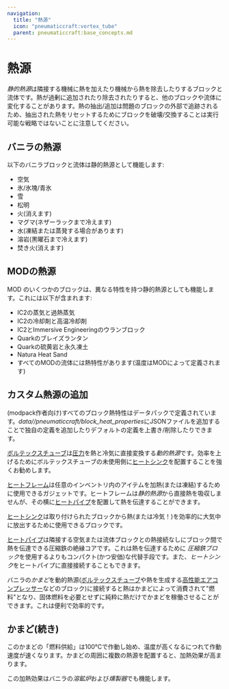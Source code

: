 ```yaml
---
navigation:
  title: "熱源"
  icon: "pneumaticcraft:vortex_tube"
  parent: pneumaticcraft:base_concepts.md
---
```


# 熱源

*静的熱源*は隣接する機械に熱を加えたり機械から熱を除去したりするブロックと流体です。熱が過剰に追加されたり除去されたりすると、他のブロックや流体に変化することがあります。熱の抽出/追加は問題のブロックの外部で追跡されるため、抽出された熱をリセットするためにブロックを破壊/交換することは実行可能な戦略ではないことに注意してください。

## バニラの熱源

以下のバニラブロックと流体は静的熱源として機能します: 
- 空気
- 氷/氷塊/青氷
- 雪
- 松明
- 火(消えます)
- マグマ(ネザーラックまで冷えます)
- 水(凍結または蒸発する場合があります)
- 溶岩(黒曜石まで冷えます)
- 焚き火(消えます)

## MODの熱源

MOD のいくつかのブロックは、異なる特性を持つ静的熱源としても機能します。これには以下が含まれます:
- IC2の蒸気と過熱蒸気
- IC2の冷却剤と高温冷却剤
- IC2とImmersive Engineeringのウランブロック
- Quarkのブレイズランタン
- Quarkの硫黄岩と永久凍土
- Natura Heat Sand
- すべてのMODの流体には熱特性があります(温度はMODによって定義されます)

## カスタム熱源の追加

(modpack作者向け)すべてのブロック熱特性はデータパックで定義されています。*data/<mod-id>/pneumaticcraft/block_heat_properties*にJSONファイルを追加することで独自の定義を追加したりデフォルトの定義を上書き/削除したりできます。

<ItemImage id="pneumaticcraft:vortex_tube" />

[ボルテックスチューブ](../vortex_tube.md)は[圧力](./pressure.md)を熱と冷気に直接変換する*動的熱源*です。効率を上げるためにボルテックスチューブの未使用側に[ヒートシンク](../heat_sink.md)を配置することを強くお勧めします。

<ItemImage id="pneumaticcraft:heat_frame" />

[ヒートフレーム](../heat_frame.md)は任意のインベントリ内のアイテムを加熱(または凍結)するために使用できるガジェットです。ヒートフレームは*静的熱源*から直接熱を吸収しませんが、その横に[ヒートパイプ](../heat_pipe.md)を配置して熱を伝達することができます。

<ItemImage id="pneumaticcraft:heat_sink" />

[ヒートシンク](../heat_sink.md)は取り付けられたブロックから熱(または冷気！)を効率的に大気中に放出するために使用できるブロックです。

<ItemImage id="pneumaticcraft:heat_pipe" />

[ヒートパイプ](../heat_pipe.md)は隣接する空気または流体ブロックとの熱接続なしにブロック間で熱を伝達できる圧縮鉄の絶縁コアです。これは熱を伝達するために *圧縮鉄ブロック*を使用するよりもコンパクト(かつ安価)な代替手段です。また、*ヒートシンク*をヒートパイプに直接接続することもできます。

<ItemImage id="minecraft:furnace" />

バニラの*かまど*を動的熱源([ボルテックスチューブ](../vortex_tube.md)や熱を生成する[高性能エアコンプレッサー](../advanced_air_compressor.md)などのブロック)に接続すると熱はかまどによって消費されて"燃料"となり、固体燃料を必要とせずに純粋に熱だけでかまどを稼働させることができます。これは便利で効率的です。

## かまど(続き)

このかまどの「燃料供給」は100℃で作動し始め、温度が高くなるにつれて作動速度が速くなります。かまどの周囲に複数の熱源を配置すると、加熱効果が高まります。

この加熱効果はバニラの*溶鉱炉*および*燻製器*でも機能します。

